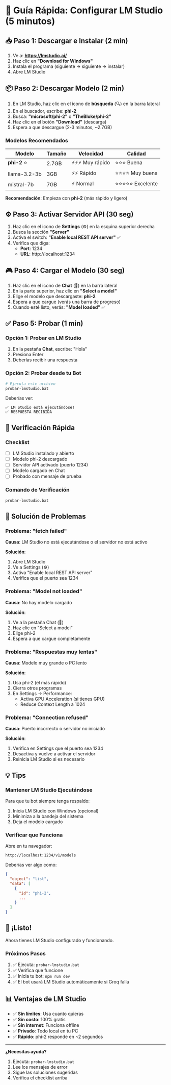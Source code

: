 # 🚀 Guía Rápida: Configurar LM Studio (5 minutos)

## 📥 Paso 1: Descargar e Instalar (2 min)

1. Ve a: **https://lmstudio.ai/**
2. Haz clic en **"Download for Windows"**
3. Instala el programa (siguiente → siguiente → instalar)
4. Abre LM Studio

## 📦 Paso 2: Descargar Modelo (2 min)

1. En LM Studio, haz clic en el icono de **búsqueda** (🔍) en la barra lateral
2. En el buscador, escribe: **phi-2**
3. Busca: **"microsoft/phi-2"** o **"TheBloke/phi-2"**
4. Haz clic en el botón **"Download"** (descarga)
5. Espera a que descargue (2-3 minutos, ~2.7GB)

### Modelos Recomendados

| Modelo | Tamaño | Velocidad | Calidad |
|--------|--------|-----------|---------|
| **phi-2** ⭐ | 2.7GB | ⚡⚡⚡ Muy rápido | ⭐⭐⭐ Buena |
| llama-3.2-3b | 3GB | ⚡⚡ Rápido | ⭐⭐⭐⭐ Muy buena |
| mistral-7b | 7GB | ⚡ Normal | ⭐⭐⭐⭐⭐ Excelente |

**Recomendación**: Empieza con **phi-2** (más rápido y ligero)

## ⚙️ Paso 3: Activar Servidor API (30 seg)

1. Haz clic en el icono de **Settings** (⚙️) en la esquina superior derecha
2. Busca la sección **"Server"**
3. Activa el switch: **"Enable local REST API server"** ✅
4. Verifica que diga:
   - **Port**: 1234
   - **URL**: http://localhost:1234

## 🎮 Paso 4: Cargar el Modelo (30 seg)

1. Haz clic en el icono de **Chat** (💬) en la barra lateral
2. En la parte superior, haz clic en **"Select a model"**
3. Elige el modelo que descargaste: **phi-2**
4. Espera a que cargue (verás una barra de progreso)
5. Cuando esté listo, verás: **"Model loaded"** ✅

## ✅ Paso 5: Probar (1 min)

### Opción 1: Probar en LM Studio

1. En la pestaña **Chat**, escribe: "Hola"
2. Presiona Enter
3. Deberías recibir una respuesta

### Opción 2: Probar desde tu Bot

```bash
# Ejecuta este archivo
probar-lmstudio.bat
```

Deberías ver:
```
✅ LM Studio está ejecutándose!
✅ RESPUESTA RECIBIDA
```

## 🎯 Verificación Rápida

### Checklist

- [ ] LM Studio instalado y abierto
- [ ] Modelo phi-2 descargado
- [ ] Servidor API activado (puerto 1234)
- [ ] Modelo cargado en Chat
- [ ] Probado con mensaje de prueba

### Comando de Verificación

```bash
probar-lmstudio.bat
```

## 🔧 Solución de Problemas

### Problema: "fetch failed"

**Causa**: LM Studio no está ejecutándose o el servidor no está activo

**Solución**:
1. Abre LM Studio
2. Ve a Settings (⚙️)
3. Activa "Enable local REST API server"
4. Verifica que el puerto sea 1234

### Problema: "Model not loaded"

**Causa**: No hay modelo cargado

**Solución**:
1. Ve a la pestaña Chat (💬)
2. Haz clic en "Select a model"
3. Elige phi-2
4. Espera a que cargue completamente

### Problema: "Respuestas muy lentas"

**Causa**: Modelo muy grande o PC lento

**Solución**:
1. Usa phi-2 (el más rápido)
2. Cierra otros programas
3. En Settings → Performance:
   - Activa GPU Acceleration (si tienes GPU)
   - Reduce Context Length a 1024

### Problema: "Connection refused"

**Causa**: Puerto incorrecto o servidor no iniciado

**Solución**:
1. Verifica en Settings que el puerto sea 1234
2. Desactiva y vuelve a activar el servidor
3. Reinicia LM Studio si es necesario

## 💡 Tips

### Mantener LM Studio Ejecutándose

Para que tu bot siempre tenga respaldo:

1. Inicia LM Studio con Windows (opcional)
2. Minimiza a la bandeja del sistema
3. Deja el modelo cargado

### Verificar que Funciona

Abre en tu navegador:
```
http://localhost:1234/v1/models
```

Deberías ver algo como:
```json
{
  "object": "list",
  "data": [
    {
      "id": "phi-2",
      ...
    }
  ]
}
```

## 🎉 ¡Listo!

Ahora tienes LM Studio configurado y funcionando.

### Próximos Pasos

1. ✅ Ejecuta: `probar-lmstudio.bat`
2. ✅ Verifica que funcione
3. ✅ Inicia tu bot: `npm run dev`
4. ✅ El bot usará LM Studio automáticamente si Groq falla

## 📊 Ventajas de LM Studio

- ✅ **Sin límites**: Usa cuanto quieras
- ✅ **Sin costo**: 100% gratis
- ✅ **Sin internet**: Funciona offline
- ✅ **Privado**: Todo local en tu PC
- ✅ **Rápido**: phi-2 responde en ~2 segundos

---

**¿Necesitas ayuda?**

1. Ejecuta: `probar-lmstudio.bat`
2. Lee los mensajes de error
3. Sigue las soluciones sugeridas
4. Verifica el checklist arriba
